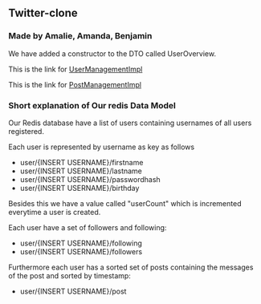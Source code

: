 ## Twitter-clone

### Made by Amalie, Amanda, Benjamin

We have added a constructor to the DTO called UserOverview. 

This is the link for [UserManagementImpl](https://github.com/amandajuhl95/twitter-clone/blob/main/src/main/java/dk/cphbusiness/mrv/twitterclone/impl/UserManagementImpl.java)

This is the link for [PostManagementImpl](https://github.com/amandajuhl95/twitter-clone/blob/main/src/main/java/dk/cphbusiness/mrv/twitterclone/impl/PostManagementImpl.java)

### Short explanation of Our redis Data Model

Our Redis database have a list of users containing usernames of all users registered. 

Each user is represented by username as key as follows
- user/{INSERT USERNAME}/firstname
- user/{INSERT USERNAME}/lastname
- user/{INSERT USERNAME}/passwordhash
- user/{INSERT USERNAME}/birthday

Besides this we have a value called "userCount" which is incremented everytime a user is created. 

Each user have a set of followers and following:
- user/{INSERT USERNAME}/following
- user/{INSERT USERNAME}/followers

Furthermore each user has a sorted set of posts containing the messages of the post and sorted by timestamp:
- user/{INSERT USERNAME}/post





